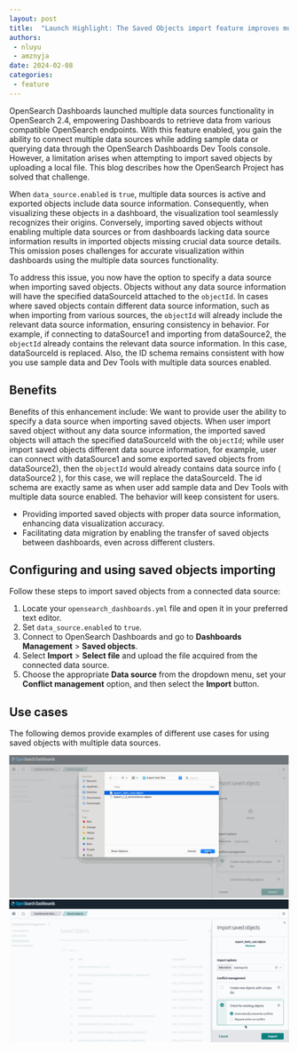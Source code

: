 ```yaml
---
layout: post
title:  "Launch Highlight: The Saved Objects import feature improves multiple data sources information transfer"
authors:
 - nluyu
 - amznyja
date: 2024-02-08
categories:
 - feature
---
```


OpenSearch Dashboards launched multiple data sources functionality in OpenSearch 2.4, empowering Dashboards to retrieve data from various compatible OpenSearch endpoints. With this feature enabled, you gain the ability to connect multiple data sources while adding sample data or querying data through the OpenSearch Dashboards Dev Tools console. However, a limitation arises when attempting to import saved objects by uploading a local file. This blog describes how the OpenSearch Project has solved that challenge.

When `data_source.enabled` is `true`, multiple data sources is active and exported objects include data source information. Consequently, when visualizing these objects in a dashboard, the visualization tool seamlessly recognizes their origins. Conversely, importing saved objects without enabling multiple data sources or from dashboards lacking data source information results in imported objects missing crucial data source details. This omission poses challenges for accurate visualization within dashboards using the multiple data sources functionality.  

To address this issue, you now have the option to specify a data source when importing saved objects. Objects without any data source information will have the specified dataSourceId attached to the `objectId`. In cases where saved objects contain different data source information, such as when importing from various sources, the `objectId` will already include the relevant data source information, ensuring consistency in behavior. For example, if connecting to dataSource1 and importing from dataSource2, the `objectId` already contains the relevant data source information. In this case, dataSourceId is replaced. Also, the ID schema remains consistent with how you use sample data and Dev Tools with multiple data sources enabled. 


## Benefits
Benefits of this enhancement include: 
We want to provide user the ability to specify a data source when importing saved objects. When user import saved object without any data source information, the imported saved objects will attach the specified dataSourceId with the o`bjectId`; while user import saved objects different data source information, for example, user can connect with dataSource1 and some exported saved objects from dataSource2), then the `objectId` would already contains data source info ( dataSource2 ), for this case, we will replace the dataSourceId. The id schema are exactly same as when user add sample data and Dev Tools with multiple data source enabled. The behavior will keep consistent for users.
* Providing imported saved objects with proper data source information, enhancing data visualization accuracy.
* Facilitating data migration by enabling the transfer of saved objects between dashboards, even across different clusters.
## Configuring and using saved objects importing
Follow these steps to import saved objects from a connected data source:

1. Locate your `opensearch_dashboards.yml` file and open it in your preferred text editor. 
2. Set `data_source.enabled` to `true`.
3. Connect to OpenSearch Dashboards and go to **Dashboards Management** > **Saved objects**.
4. Select **Import** > **Select file** and upload the file acquired from the connected data source.
5. Choose the appropriate **Data source** from the dropdown menu, set your **Conflict management** option, and then select the **Import** button.


## Use cases
The following demos provide examples of different use cases for using saved objects with multiple data sources.


<img src="/assets/media/blog-images/2024-02-08-enhancement-multiple-data-source-import-saved-object/test2_create_new.gif" alt="Create New Copy">

<img src="/assets/media/blog-images/2024-02-08-enhancement-multiple-data-source-import-saved-object/test2_check_conflict_auto_override_ds_conflict.gif" alt="Check existing objects">

